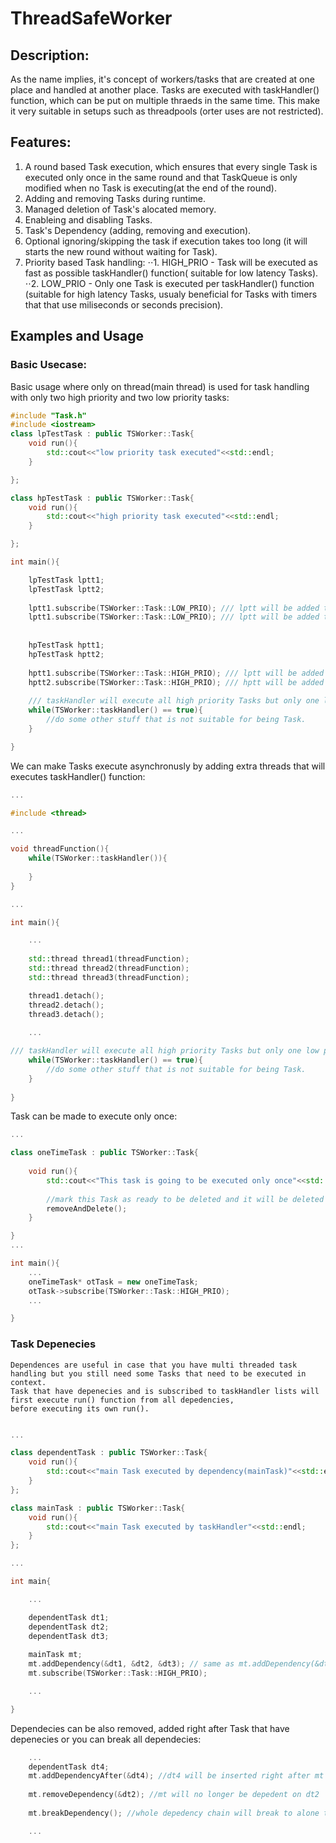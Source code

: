# ThreadSafeWorker

## Description:
As the name implies, it's concept of workers/tasks that are created at one place and handled at another place. Tasks are executed with taskHandler() function, which can be put on multiple thraeds in the same time. This make it very suitable in setups such as threadpools (orter uses are not restricted).

## Features:
1. A round based Task execution, which ensures that every single Task is executed only once in the same round and that TaskQueue is only modified when no Task is executing(at the end of the round).
2. Adding and removing Tasks during runtime.
3. Managed deletion of Task's alocated memory.
4. Enableing and disabling Tasks.
5. Task's Dependency (adding, removing and execution).
6. Optional ignoring/skipping the task if execution takes too long (it will starts the new round without waiting for Task).
7. Priority based Task handling:
⋅⋅1. HIGH_PRIO - Task will be executed as fast as possible taskHandler() function( suitable for low latency Tasks).
⋅⋅2. LOW_PRIO  - Only one Task is executed per taskHandler() function (suitable for high latency Tasks,
	   usualy beneficial for Tasks with timers that that use miliseconds or seconds precision).
	   
## Examples and Usage


### Basic Usecase:

Basic usage where only on thread(main thread) is used for task handling with only two high priority and two low priority tasks:
```C++
#include "Task.h"
#include <iostream>
class lpTestTask : public TSWorker::Task{
	void run(){
		std::cout<<"low priority task executed"<<std::endl;
	}

};

class hpTestTask : public TSWorker::Task{
	void run(){
		std::cout<<"high priority task executed"<<std::endl; 
	}

};

int main(){

	lpTestTask lptt1;
	lpTestTask lptt2;
	
	lptt1.subscribe(TSWorker::Task::LOW_PRIO); /// lptt will be added to low priority list
	lptt1.subscribe(TSWorker::Task::LOW_PRIO); /// lptt will be added to low priority list
	
	
	hpTestTask hptt1;
	hpTestTask hptt2;
	
	hptt1.subscribe(TSWorker::Task::HIGH_PRIO); /// lptt will be added to high priority list
	hptt2.subscribe(TSWorker::Task::HIGH_PRIO); /// hptt will be added to high priority list
	
	/// taskHandler will execute all high priority Tasks but only one low priority Task per cycle.
	while(TSWorker::taskHandler() == true){
		//do some other stuff that is not suitable for being Task.
	}

}

```


We can make Tasks execute asynchronusly by adding extra threads that will executes taskHandler() function:
```C++
...

#include <thread>

...

void threadFunction(){
	while(TSWorker::taskHandler()){
	
	}
}

...

int main(){

	...
	
	std::thread thread1(threadFunction);
	std::thread thread2(threadFunction);
	std::thread thread3(threadFunction);

	thread1.detach();
	thread2.detach();
	thread3.detach();
	
	...

/// taskHandler will execute all high priority Tasks but only one low priority Task per cycle.
	while(TSWorker::taskHandler() == true){
		//do some other stuff that is not suitable for being Task.
	}
	
}
```


Task can be made to execute only once:
```C++
...

class oneTimeTask : public TSWorker::Task{
	
	void run(){
		std::cout<<"This task is going to be executed only once"<<std::endl;
		
		//mark this Task as ready to be deleted and it will be deleted after all high priority Task are executed and before new round is started
		removeAndDelete(); 
	}

}
...

int main(){
	...
	oneTimeTask* otTask = new oneTimeTask;
	otTask->subscribe(TSWorker::Task::HIGH_PRIO);
	...

}

```
### Task Depenecies

	Dependences are useful in case that you have multi threaded task handling but you still need some Tasks that need to be executed in context.
	Task that have depenecies and is subscribed to taskHandler lists will first execute run() function from all depedencies,
	before executing its own run().
	
```C++

...

class dependentTask : public TSWorker::Task{
	void run(){
		std::cout<<"main Task executed by dependency(mainTask)"<<std::endl;	
	}
};

class mainTask : public TSWorker::Task{
	void run(){
		std::cout<<"main Task executed by taskHandler"<<std::endl;	
	}
};

...

int main{

	...

	dependentTask dt1;
	dependentTask dt2;
	dependentTask dt3;
	
	mainTask mt;
	mt.addDependency(&dt1, &dt2, &dt3); // same as mt.addDependency(&dt1); ,  mt.addDependency(&dt2); ... etc.
	mt.subscribe(TSWorker::Task::HIGH_PRIO);

	...

}

```
Dependecies can be also removed, added right after Task that have depenecies or you can break all dependecies:
```C++
	...
	dependentTask dt4;
	mt.addDependencyAfter(&dt4); //dt4 will be inserted right after mt as dependency	
	
	mt.removeDependency(&dt2); //mt will no longer be depedent on dt2
	
	mt.breakDependency(); //whole depedency chain will break to alone taks as if they have never been dependent one each orher. 

	...
```



